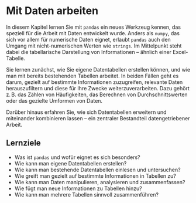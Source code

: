 # Mit Daten arbeiten

In diesem Kapitel lernen Sie mit `pandas` ein neues Werkzeug kennen, das speziell für die Arbeit mit Daten entwickelt wurde. Anders als `numpy`, das sich vor allem für numerische Daten eignet, erlaubt `pandas` auch den Umgang mit nicht-numerischen Werten wie `strings`. Im Mittelpunkt steht dabei die tabellarische Darstellung von Informationen – ähnlich einer Excel-Tabelle.

Sie lernen zunächst, wie Sie eigene Datentabellen erstellen können, und wie man mit bereits bestehenden Tabellen arbeitet. In beiden Fällen geht es darum, gezielt auf bestimmte Informationen zuzugreifen, relevante Daten herauszufiltern und diese für Ihre Zwecke weiterzuverarbeiten. Dazu gehört z. B. das Zählen von Häufigkeiten, das Berechnen von Durchschnittswerten oder das gezielte Umformen von Daten.

Darüber hinaus erfahren Sie, wie sich Datentabellen erweitern und miteinander kombinieren lassen – ein zentraler Bestandteil datengetriebener Arbeit.

## Lernziele

- Was ist `pandas` und wofür eignet es sich besonders?
- Wie kann man eigene Datentabellen erstellen?
- Wie kann man bestehende Datentabellen einlesen und untersuchen?
- Wie greift man gezielt auf bestimmte Informationen in Tabellen zu?
- Wie kann man Daten manipulieren, analysieren und zusammenfassen?
- Wie fügt man neue Informationen zu Tabellen hinzu?
- Wie kann man mehrere Tabellen sinnvoll zusammenführen?
